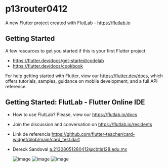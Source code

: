 # p13router0412

A new Flutter project created with FlutLab - https://flutlab.io

## Getting Started

A few resources to get you started if this is your first Flutter project:

- https://flutter.dev/docs/get-started/codelab
- https://flutter.dev/docs/cookbook

For help getting started with Flutter, view our
https://flutter.dev/docs, which offers tutorials,
samples, guidance on mobile development, and a full API reference.

## Getting Started: FlutLab - Flutter Online IDE

- How to use FlutLab? Please, view our https://flutlab.io/docs
- Join the discussion and conversation on https://flutlab.io/residents

- Link de referencia https://github.com/flutter-teacher/card-widget/blob/main/card_test.dart
- 
  Dereck Sandoval a.21308051280412@cbtis128.edu.mx

  ![image](https://github.com/Dereck1016/Act14-rutas0412/assets/135450780/a68de28d-7b79-49aa-8af1-048c7bef4eba)
  ![image](https://github.com/Dereck1016/Act14-rutas0412/assets/135450780/7cfafdde-ed9e-4ba1-9490-8d3c2d21d008)
  ![image](https://github.com/Dereck1016/Act14-rutas0412/assets/135450780/fa380efb-ef4b-4c9b-86e6-9c9e8de8682b)



